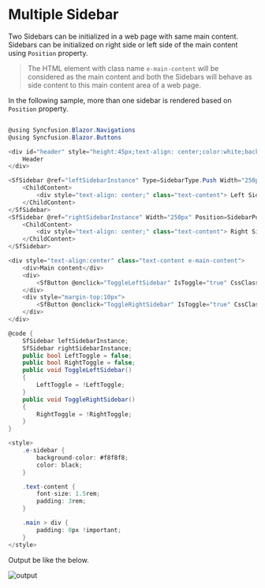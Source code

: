 <!-- markdownlint-disable MD009 -->

# Multiple Sidebar

Two Sidebars can be initialized in a web page with same main content.
Sidebars can be initialized on right side or left side of the main content using `Position` property.

>The HTML element with class name `e-main-content` will be considered as the main content and both the Sidebars will behave as side content to this main content area of a web page.

In the following sample, more than one sidebar is rendered based on `Position` property.

```csharp

@using Syncfusion.Blazor.Navigations
@using Syncfusion.Blazor.Buttons

<div id="header" style="height:45px;text-align: center;color:white;background-color:midnightblue;font-size:1.2rem;line-height:45px;">
    Header
</div>

<SfSidebar @ref="leftSidebarInstance" Type=SidebarType.Push Width="250px" @bind-IsOpen="LeftToggle">
    <ChildContent>
        <div style="text-align: center;" class="text-content"> Left Sidebar</div>
    </ChildContent>
</SfSidebar>
<SfSidebar @ref="rightSidebarInstance" Width="250px" Position=SidebarPosition.Right @bind-IsOpen="RightToggle">
    <ChildContent>
        <div style="text-align: center;" class="text-content"> Right Sidebar</div>
    </ChildContent>
</SfSidebar>

<div style="text-align:center" class="text-content e-main-content">
    <div>Main content</div>
    <div>
        <SfButton @onclick="ToggleLeftSidebar" IsToggle="true" CssClass="e-btn e-info">Left Toggle Sidebar</SfButton>
    </div>
    <div style="margin-top:10px">
        <SfButton @onclick="ToggleRightSidebar" IsToggle="true" CssClass="e-btn e-info">Right Toggle Sidebar</SfButton>
    </div>
</div>

@code {
    SfSidebar leftSidebarInstance;
    SfSidebar rightSidebarInstance;
    public bool LeftToggle = false;
    public bool RightToggle = false;
    public void ToggleLeftSidebar()
    {
        LeftToggle = !LeftToggle;
    }
    public void ToggleRightSidebar()
    {
        RightToggle = !RightToggle;
    }
}

<style>
    .e-sidebar {
        background-color: #f8f8f8;
        color: black;
    }

    .text-content {
        font-size: 1.5rem;
        padding: 3rem;
    }

    .main > div {
        padding: 0px !important;
    }
</style>

```

Output be like the below.

![output](./../images/multiple-sidebar.png)